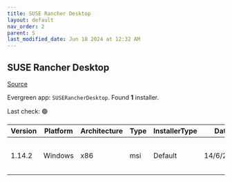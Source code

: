 ```yaml
---
title: SUSE Rancher Desktop
layout: default
nav_order: 2
parent: S
last_modified_date: Jun 18 2024 at 12:32 AM
---
```


## SUSE Rancher Desktop

[Source](https://rancherdesktop.io/)

Evergreen app: `SUSERancherDesktop`. Found **1** installer.

Last check: 🟢

| Version | Platform | Architecture | Type | InstallerType | Date      | Size      | URI                                                                                                                                                                                                                            |
| ------- | -------- | ------------ | ---- | ------------- | --------- | --------- | ------------------------------------------------------------------------------------------------------------------------------------------------------------------------------------------------------------------------------ |
| 1.14.2  | Windows  | x86          | msi  | Default       | 14/6/2024 | 661303296 | [https://github.com/rancher-sandbox/rancher-desktop/releases/download/v1.14.2/Rancher.Desktop.Setup.1.14.2.msi](https://github.com/rancher-sandbox/rancher-desktop/releases/download/v1.14.2/Rancher.Desktop.Setup.1.14.2.msi) |
